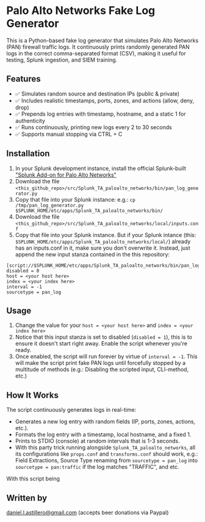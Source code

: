 # Palo Alto Networks Fake Log Generator

This is a Python-based fake log generator that simulates Palo Alto Networks (PAN) firewall traffic logs. It continuously prints randomly generated PAN logs in the correct comma-separated format (CSV), making it useful for testing, Splunk ingestion, and SIEM training.

## Features
- ✅ Simulates random source and destination IPs (public & private)
- ✅ Includes realistic timestamps, ports, zones, and actions (allow, deny, drop)
- ✅ Prepends log entries with timestamp, hostname, and a static 1 for authenticity
- ✅ Runs continuously, printing new logs every 2 to 30 seconds
- ✅ Supports manual stopping via CTRL + C

## Installation

1. In your Splunk development instance, install the official Splunk-built ["Splunk Add-on for Palo Alto Networks"](https://splunkbase.splunk.com/app/7523)
2. Download the file `<this_github_repo>/src/Splunk_TA_paloalto_networks/bin/pan_log_generator.py`
3. Copy that file into your Splunk instance: e.g.: `cp /tmp/pan_log_generator.py $SPLUNK_HOME/etc/apps/Splunk_TA_paloalto_networks/bin/`
4. Download the file `<this_github_repo>/src/Splunk_TA_paloalto_networks/local/inputs.conf`
4. Copy that file into your Splunk instance. But if your Splunk intance (this: `$SPLUNK_HOME/etc/apps/Splunk_TA_paloalto_networks/local/`) already has an inputs.conf in it, make sure you don't overwrite it. Instead, just append the new input stanza contained in the this repository:

```
[script://$SPLUNK_HOME/etc/apps/Splunk_TA_paloalto_networks/bin/pan_log_generator.py]
disabled = 0
host = <your host here>
index = <your index here>
interval = -1
sourcetype = pan_log
```

## Usage 
1. Change the value for your `host = <your host here>` and `index = <your index here>`
2. Notice that this input stanza is set to disabled (`disabled = 1`), this is to ensure it doesn't start right away. Enable the script whenever you're ready.
3. Once enabled, the script will run forever by virtue of `interval = -1`. This will make the script print fake PAN logs until forcefully stopped by a multitude of methods (e.g.: Disabling the scripted input, CLI-method, etc.)


## How It Works

The script continuously generates logs in real-time:

- Generates a new log entry with random fields (IP, ports, zones, actions, etc.).
- Formats the log entry with a timestamp, local hostname, and a fixed 1.
- Prints to STDIO (console) at random intervals that is 1-3 seconds.
- With this party trick running alongside `Splunk_TA_paloalto_networks`, all its configurations like `props.conf` and `transforms.conf` should work, e.g.: Field Extractions, Source Type renaming from `sourcetype = pan_log` into `sourcetype = pan:traffic` if the log matches "TRAFFIC", and etc.

With this script being

## Written by
daniel.l.astillero@gmail.com (accepts beer donations via Paypal)